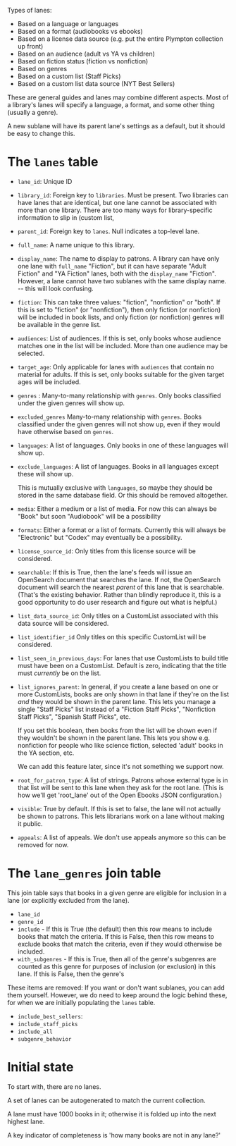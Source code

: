 Types of lanes:

* Based on a language or languages
* Based on a format (audiobooks vs ebooks)
* Based on a license data source
  (e.g. put the entire Plympton collection up front)
* Based on an audience (adult vs YA vs children)
* Based on fiction status (fiction vs nonfiction)
* Based on genres
* Based on a custom list (Staff Picks)
* Based on a custom list data source (NYT Best Sellers)

These are general guides and lanes may combine different aspects. Most of a library's lanes will
specify a language, a format, and some other thing (usually a genre).

A new sublane will have its parent lane's settings as a default, but
it should be easy to change this.

# The `lanes` table

* `lane_id`: Unique ID

* `library_id`: Foreign key to `libraries`. Must be present.  Two
  libraries can have lanes that are identical, but one lane cannot be
  associated with more than one library. There are too many ways for
  library-specific information to slip in (custom list, 

* `parent_id`: Foreign key to `lanes`. Null indicates a top-level lane.

* `full_name`: A name unique to this library.

* `display_name`: The name to display to patrons. A library can have
  only one lane with `full_name` "Fiction", but it can have separate
  "Adult Fiction" and "YA Fiction" lanes, both with the `display_name`
  "Fiction". However, a lane cannot have two sublanes with the same
  display name. -- this will look confusing.

* `fiction`: This can take three values: "fiction", "nonfiction" or
  "both".  If this is set to "fiction" (or "nonfiction"), then only
  fiction (or nonfiction) will be included in book lists, and only
  fiction (or nonfiction) genres will be available in the genre list.

* `audiences`: List of audiences. If this is set, only books whose
  audience matches one in the list will be included. More than one
  audience may be selected.

* `target_age`: Only applicable for lanes with `audiences` that
  contain no material for adults. If this is set, only books suitable
  for the given target ages will be included.

* `genres` : Many-to-many relationship with `genres`. Only books classified
  under the given genres will show up.

* `excluded_genres` Many-to-many relationship with `genres`. Books
  classified under the given genres will not show up, even if they
  would have otherwise based on `genres`.

* `languages`: A list of languages. Only books in one of these
  languages will show up.

* `exclude_languages`: A list of languages. Books in all languages
  except these will show up.

  This is mutually exclusive with `languages`, so maybe they should
  be stored in the same database field. Or this should be removed 
  altogether.

* `media`: Either a medium or a list of media. For now this can always be
  "Book" but soon "Audiobook" will be a possibility

* `formats`: Either a format or a list of formats. Currently this will
  always be "Electronic" but "Codex" may eventually be a possibility.

* `license_source_id`: Only titles from this license source will be
  considered.

* `searchable`: If this is True, then the lane's feeds will issue an
  OpenSearch document that searches the lane. If not, the OpenSearch
  document will search the nearest _parent_ of this lane that is
  searchable. (That's the existing behavior. Rather than blindly
  reproduce it, this is a good opportunity to do user research and
  figure out what is helpful.)

* `list_data_source_id`: Only titles on a CustomList associated with this
  data source will be considered.

* `list_identifier_id` Only titles on this specific CustomList will be
  considered.

* `list_seen_in_previous_days`: For lanes that use CustomLists to
  build title must have been on a CustomList. Default is zero,
  indicating that the title must _currently_ be on the list.

* `list_ignores_parent`: In general, if you create a lane based on one
  or more CustomLists, books are only shown in that lane if they're on
  the list _and_ they would be shown in the parent lane. This lets you
  manage a single "Staff Picks" list instead of a "Fiction Staff
  Picks", "Nonfiction Staff Picks", "Spanish Staff Picks", etc.
    
  If you set this boolean, then books from the list will be shown even
  if they wouldn't be shown in the parent lane. This lets you show
  e.g.  nonfiction for people who like science fiction, selected
  'adult' books in the YA section, etc.
  
  We can add this feature later, since it's not something we support now.

* `root_for_patron_type`: A list of strings. Patrons whose external
  type is in that list will be sent to this lane when they ask for the
  root lane. (This is how we'll get 'root_lane' out of the Open Ebooks
  JSON configuration.)

* `visible`: True by default. If this is set to false, the lane will
  not actually be shown to patrons. This lets librarians work on a
  lane without making it public.

* `appeals`: A list of appeals. We don't use appeals anymore so this can
  be removed for now.

# The `lane_genres` join table

This join table says that books in a given genre are eligible for
inclusion in a lane (or explicitly excluded from the lane).

* `lane_id`
* `genre_id`
* `include` - If this is True (the default) then this row means to
  include books that match the criteria. If this is False, then this row
  means to exclude books that match the criteria, even if they would
  otherwise be included.
* `with_subgenres` - If this is True, then all of the genre's
  subgenres are counted as this genre for purposes of inclusion (or
  exclusion) in this lane. If this is False, then the genre's 

These items are removed: If you want or don't want sublanes, you can
add them yourself. However, we do need to keep around the logic behind
these, for when we are initially populating the `lanes` table.

* `include_best_sellers`: 
* `include_staff_picks`
* `include_all`
* `subgenre_behavior`

# Initial state

To start with, there are no lanes.

A set of lanes can be autogenerated to match the current collection.

A lane must have 1000 books in it; otherwise it is folded up into the
next highest lane.

A key indicator of completeness is 'how many books are not in any lane?'

